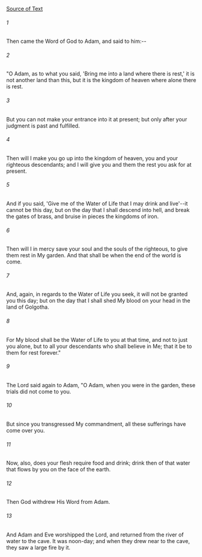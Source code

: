[Source of Text](https://github.com/scrollmapper/bible_databases_deuterocanonical)

###### 1
Then came the Word of God to Adam, and said to him:--

###### 2
"O Adam, as to what you said, 'Bring me into a land where there is
rest,' it is not another land than this, but it is the kingdom of
heaven where alone there is rest.

###### 3
But you can not make your entrance into it at present; but only after
your judgment is past and fulfilled.

###### 4
Then will I make you go up into the kingdom of heaven, you and your
righteous descendants; and I will give you and them the rest you ask
for at present.

###### 5
And if you said, 'Give me of the Water of Life that I may drink and
live'--it cannot be this day, but on the day that I shall descend into
hell, and break the gates of brass, and bruise in pieces the kingdoms
of iron.

###### 6
Then will I in mercy save your soul and the souls of the righteous,
to give them rest in My garden.  And that shall be when the end of the
world is come.

###### 7
And, again, in regards to the Water of Life you seek, it will not be
granted you this day; but on the day that I shall shed My blood on your
head in the land of Golgotha.

###### 8
For My blood shall be the Water of Life to you at that time, and not
to just you alone, but to all your descendants who shall believe in
Me; that it be to them for rest forever."

###### 9
The Lord said again to Adam, "O Adam, when you were in the garden,
these trials did not come to you.

###### 10
But since you transgressed My commandment, all these sufferings have
come over you.

###### 11
Now, also, does your flesh require food and drink; drink then of
that water that flows by you on the face of the earth.

###### 12
Then God withdrew His Word from Adam.

###### 13
And Adam and Eve worshipped the Lord, and returned from the river of
water to the cave.  It was noon-day; and when they drew near to the
cave, they saw a large fire by it.